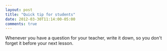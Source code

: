 ```yaml
---
layout: post
title: "Quick tip for students"
date: 2012-03-30T11:14:00-05:00
comments: true
---
```


Whenever you have a question for your teacher, write it down, so you don't forget it before your next lesson.

